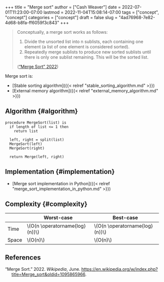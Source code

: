 +++
title = "Merge sort"
author = ["Cash Weaver"]
date = 2022-07-01T11:23:00-07:00
lastmod = 2022-11-04T15:08:14-07:00
tags = ["concept", "concept"]
categories = ["concept"]
draft = false
slug = "4ad76968-7e82-4d68-b8fa-ff6059f3c843"
+++

> Conceptually, a merge sort works as follows:
>
> 1.  Divide the unsorted list into n sublists, each containing one element (a list of one element is considered sorted).
> 2.  Repeatedly merge sublists to produce new sorted sublists until there is only one sublist remaining. This will be the sorted list.
>
> (<a href="#citeproc_bib_item_1">“Merge Sort” 2022</a>)

Merge sort is:

-   [Stable sorting algorithm]({{< relref "stable_sorting_algorithm.md" >}})
-   [External memory algorithm]({{< relref "external_memory_algorithm.md" >}})


## Algorithm {#algorithm}

```nil
procedure MergeSort(list) is
  if length of list <= 1 then
    return list

  left, right = split(list)
  MergeSort(left)
  MergeSort(right)

  return Merge(left, right)
```


## Implementation {#implementation}

-   [Merge sort implementation in Python]({{< relref "merge_sort_implementation_in_python.md" >}})


## Complexity {#complexity}

|       | Worst-case                       | Best-case                        |
|-------|----------------------------------|----------------------------------|
| Time  | \\(O(n \operatorname{log}(n))\\) | \\(O(n \operatorname{log}(n))\\) |
| Space | \\(O(n)\\)                       | \\(O(n)\\)                       |

## References

<style>.csl-entry{text-indent: -1.5em; margin-left: 1.5em;}</style><div class="csl-bib-body">
  <div class="csl-entry"><a id="citeproc_bib_item_1"></a>“Merge Sort.” 2022. <i>Wikipedia</i>, June. <a href="https://en.wikipedia.org/w/index.php?title=Merge_sort&oldid=1095865966">https://en.wikipedia.org/w/index.php?title=Merge_sort&#38;oldid=1095865966</a>.</div>
</div>
